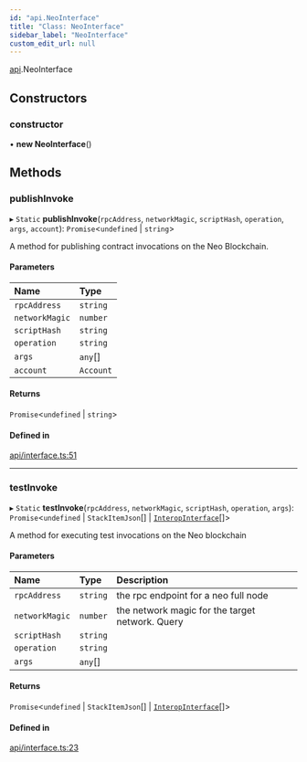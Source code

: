 ```yaml
---
id: "api.NeoInterface"
title: "Class: NeoInterface"
sidebar_label: "NeoInterface"
custom_edit_url: null
---
```


[api](../namespaces/api.md).NeoInterface

## Constructors

### constructor

• **new NeoInterface**()

## Methods

### publishInvoke

▸ `Static` **publishInvoke**(`rpcAddress`, `networkMagic`, `scriptHash`, `operation`, `args`, `account`): `Promise`<`undefined` \| `string`\>

A method for publishing contract invocations on the Neo Blockchain.

#### Parameters

| Name | Type |
| :------ | :------ |
| `rpcAddress` | `string` |
| `networkMagic` | `number` |
| `scriptHash` | `string` |
| `operation` | `string` |
| `args` | `any`[] |
| `account` | `Account` |

#### Returns

`Promise`<`undefined` \| `string`\>

#### Defined in

[api/interface.ts:51](https://github.com/CityOfZion/isengard/blob/bbb1dd3/sdk/src/api/interface.ts#L51)

___

### testInvoke

▸ `Static` **testInvoke**(`rpcAddress`, `networkMagic`, `scriptHash`, `operation`, `args`): `Promise`<`undefined` \| `StackItemJson`[] \| [`InteropInterface`](../interfaces/api.InteropInterface.md)[]\>

A method for executing test invocations on the Neo blockchain

#### Parameters

| Name | Type | Description |
| :------ | :------ | :------ |
| `rpcAddress` | `string` | the rpc endpoint for a neo full node |
| `networkMagic` | `number` | the network magic for the target network.  Query |
| `scriptHash` | `string` |  |
| `operation` | `string` |  |
| `args` | `any`[] |  |

#### Returns

`Promise`<`undefined` \| `StackItemJson`[] \| [`InteropInterface`](../interfaces/api.InteropInterface.md)[]\>

#### Defined in

[api/interface.ts:23](https://github.com/CityOfZion/isengard/blob/bbb1dd3/sdk/src/api/interface.ts#L23)
